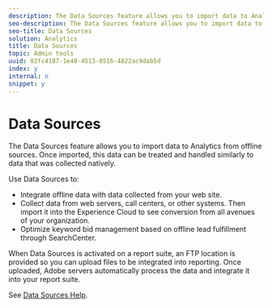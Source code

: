 ```yaml
---
description: The Data Sources feature allows you to import data to Analytics from offline sources. Once imported, this data can be treated and handled similarly to data that was collected natively.
seo-description: The Data Sources feature allows you to import data to Analytics from offline sources. Once imported, this data can be treated and handled similarly to data that was collected natively.
seo-title: Data Sources
solution: Analytics
title: Data Sources
topic: Admin tools
uuid: 02fc4187-1e48-4513-8516-4822ac9dab5d
index: y
internal: n
snippet: y
---
```


# Data Sources

The Data Sources feature allows you to import data to Analytics from offline sources. Once imported, this data can be treated and handled similarly to data that was collected natively.

Use Data Sources to:

* Integrate offline data with data collected from your web site. 
* Collect data from web servers, call centers, or other systems. Then import it into the Experience Cloud to see conversion from all avenues of your organization. 
* Optimize keyword bid management based on offline lead fulfillment through SearchCenter.

When Data Sources is activated on a report suite, an FTP location is provided so you can upload files to be integrated into reporting. Once uploaded, Adobe servers automatically process the data and integrate it into your report suite.

See [Data Sources Help](http://marketing.adobe.com/resources/help/en_US/sc/datasources/). 
